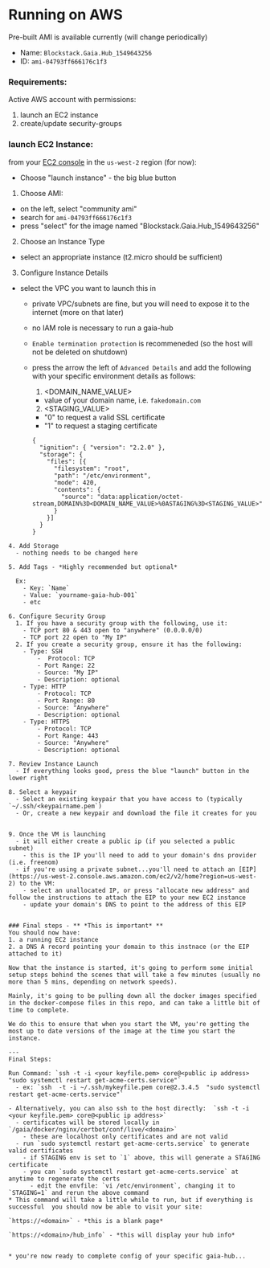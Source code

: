 # Running on AWS
Pre-built AMI is available currently (will change periodically)
  - Name: `Blockstack.Gaia.Hub_1549643256`
  - ID: `ami-04793ff666176c1f3`

### Requirements:
Active AWS account with permissions:
  1. launch an EC2 instance
  2. create/update security-groups


### launch EC2 Instance:
from your [EC2 console](https://us-west-2.console.aws.amazon.com/ec2/v2/home) in the `us-west-2` region (for now):
* Choose "launch instance" - the big blue button
1. Choose AMI:
  - on the left, select "community ami"
  - search for `ami-04793ff666176c1f3`
  - press "select" for the image named "Blockstack.Gaia.Hub_1549643256"

2. Choose an Instance Type
  - select an appropriate instance (t2.micro should be sufficient)

3. Configure Instance Details
  - select the VPC you want to launch this in
    - private VPC/subnets are fine, but you will need to expose it to the internet (more on that later)
    - no IAM role is necessary to run a gaia-hub
    - `Enable termination protection` is recommeneded (so the host will not be deleted on shutdown)
    - press the arrow the left of `Advanced Details` and add the following with your specific environment details as follows:
      1. <DOMAIN_NAME_VALUE>
        - value of your domain name, i.e. `fakedomain.com`
      2. <STAGING_VALUE>
        - "0" to request a valid SSL certificate
        - "1" to request a staging certificate

      ```
      {
        "ignition": { "version": "2.2.0" },
        "storage": {
          "files": [{
            "filesystem": "root",
            "path": "/etc/environment",
            "mode": 420,
            "contents": {
              "source": "data:application/octet-stream,DOMAIN%3D<DOMAIN_NAME_VALUE>%0ASTAGING%3D<STAGING_VALUE>"
            }
          }]
        }
      }
```
4. Add Storage
  - nothing needs to be changed here

5. Add Tags - *Highly recommended but optional*

  Ex:
    - Key: `Name`
    - Value: `yourname-gaia-hub-001`
    - etc

6. Configure Security Group
  1. If you have a security group with the following, use it:
    - TCP port 80 & 443 open to "anywhere" (0.0.0.0/0)
    - TCP port 22 open to "My IP"
  2. If you create a security group, ensure it has the following:
    - Type: SSH
        -  Protocol: TCP
        - Port Range: 22
        - Source: "My IP"
        - Description: optional
    - Type: HTTP
        - Protocol: TCP
        - Port Range: 80
        - Source: "Anywhere"
        - Description: optional
    - Type: HTTPS
        - Protocol: TCP
        - Port Range: 443
        - Source: "Anywhere"
        - Description: optional

7. Review Instance Launch
  - If everything looks good, press the blue "launch" button in the lower right

8. Select a keypair
  - Select an existing keypair that you have access to (typically `~/.ssh/<keypairname.pem`)
  - Or, create a new keypair and download the file it creates for you


9. Once the VM is launching
  - it will either create a public ip (if you selected a public subnet)
    - this is the IP you'll need to add to your domain's dns provider (i.e. freenom)
  - if you're using a private subnet...you'll need to attach an [EIP](https://us-west-2.console.aws.amazon.com/ec2/v2/home?region=us-west-2) to the VM:
    - select an unallocated IP, or press "allocate new address" and follow the instructions to attach the EIP to your new EC2 instance
    - update your domain's DNS to point to the address of this EIP


### Final steps - ** *This is important* **
You should now have:
1. a running EC2 instance
2. a DNS A record pointing your domain to this instnace (or the EIP attached to it)

Now that the instance is started, it's going to perform some initial setup steps behind the scenes that will take a few minutes (usually no more than 5 mins, depending on network speeds).

Mainly, it's going to be pulling down all the docker images specified in the docker-compose files in this repo, and can take a little bit of time to complete.

We do this to ensure that when you start the VM, you're getting the most up to date versions of the image at the time you start the instance.

---
Final Steps:

Run Command: `ssh -t -i <your keyfile.pem> core@<public ip address> "sudo systemctl restart get-acme-certs.service"`
  - ex: `ssh  -t -i ~/.ssh/mykeyfile.pem core@2.3.4.5  "sudo systemctl restart get-acme-certs.service"`

- Alternatively, you can also ssh to the host directly:  `ssh -t -i <your keyfile.pem> core@<public ip address>`
  - certificates will be stored locally in `/gaia/docker/nginx/certbot/conf/live/<domain>`
    - these are localhost only certificates and are not valid
  - run `sudo systemctl restart get-acme-certs.service` to generate valid certificates
    - if STAGING env is set to `1` above, this will generate a STAGING certificate
    - you can `sudo systemctl restart get-acme-certs.service` at anytime to regenerate the certs
      - edit the envfile: `vi /etc/environment`, changing it to `STAGING=1` and rerun the above command
* This command will take a little while to run, but if everything is successful  you should now be able to visit your site:

`https://<domain>` - *this is a blank page*

`https://<domain>/hub_info` - *this will display your hub info*


* you're now ready to complete config of your specific gaia-hub...

